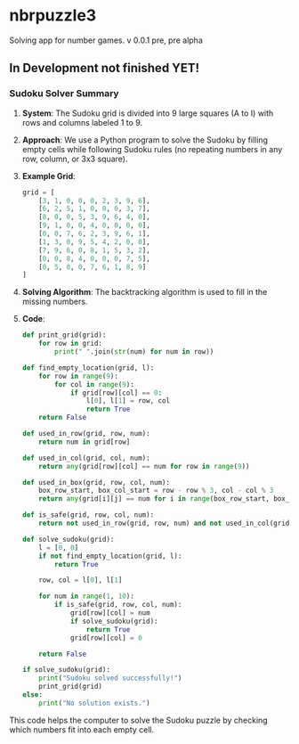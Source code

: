 # nbrpuzzle3
Solving app for number games. v 0.0.1 pre, pre alpha

## In Development not finished YET!

### Sudoku Solver Summary

1. **System**: The Sudoku grid is divided into 9 large squares (A to I) with rows and columns labeled 1 to 9.

2. **Approach**: We use a Python program to solve the Sudoku by filling empty cells while following Sudoku rules (no repeating numbers in any row, column, or 3x3 square).

3. **Example Grid**:
    ```python
    grid = [
        [3, 1, 0, 0, 0, 2, 3, 9, 6],
        [6, 2, 5, 1, 0, 0, 0, 3, 7],
        [8, 0, 0, 5, 3, 9, 6, 4, 0],
        [9, 1, 0, 0, 4, 0, 0, 0, 0],
        [0, 0, 7, 6, 2, 3, 9, 6, 1],
        [1, 3, 0, 9, 5, 4, 2, 0, 0],
        [7, 9, 6, 0, 8, 1, 5, 3, 2],
        [0, 0, 8, 4, 0, 0, 0, 7, 5],
        [0, 5, 0, 0, 7, 6, 1, 8, 9]
    ]
    ```

4. **Solving Algorithm**: The backtracking algorithm is used to fill in the missing numbers.

5. **Code**:
    ```python
    def print_grid(grid):
        for row in grid:
            print(" ".join(str(num) for num in row))

    def find_empty_location(grid, l):
        for row in range(9):
            for col in range(9):
                if grid[row][col] == 0:
                    l[0], l[1] = row, col
                    return True
        return False

    def used_in_row(grid, row, num):
        return num in grid[row]

    def used_in_col(grid, col, num):
        return any(grid[row][col] == num for row in range(9))

    def used_in_box(grid, row, col, num):
        box_row_start, box_col_start = row - row % 3, col - col % 3
        return any(grid[i][j] == num for i in range(box_row_start, box_row_start + 3) for j in range(box_col_start, box_col_start + 3))

    def is_safe(grid, row, col, num):
        return not used_in_row(grid, row, num) and not used_in_col(grid, col, num) and not used_in_box(grid, row, col, num)

    def solve_sudoku(grid):
        l = [0, 0]
        if not find_empty_location(grid, l):
            return True

        row, col = l[0], l[1]

        for num in range(1, 10):
            if is_safe(grid, row, col, num):
                grid[row][col] = num
                if solve_sudoku(grid):
                    return True
                grid[row][col] = 0

        return False

    if solve_sudoku(grid):
        print("Sudoku solved successfully!")
        print_grid(grid)
    else:
        print("No solution exists.")
    ```

This code helps the computer to solve the Sudoku puzzle by checking which numbers fit into each empty cell.
